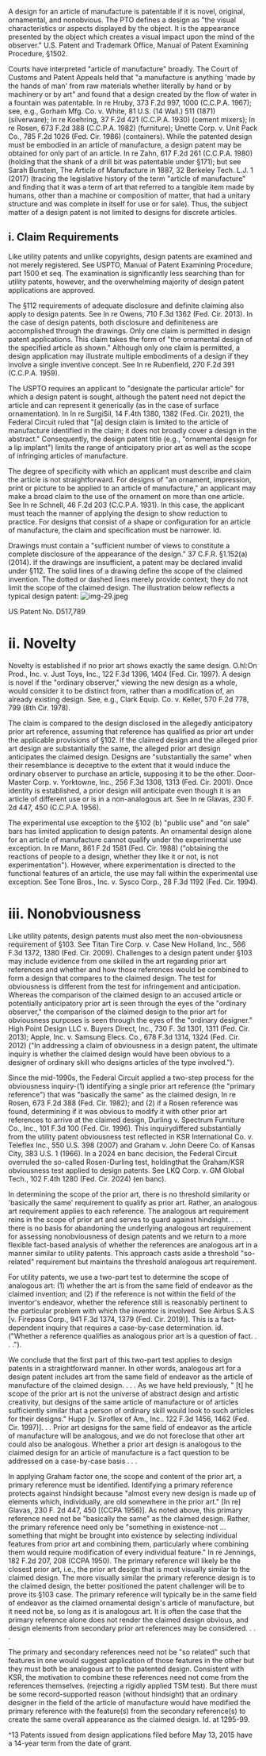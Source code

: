 
A design for an article of manufacture is patentable if it is novel, original, ornamental, and nonobvious. The PTO defines a design as "the visual characteristics or aspects displayed by the object. It is the appearance presented by the object which creates a visual impact upon the mind of the observer." U.S. Patent and Trademark Office, Manual of Patent Examining Procedure, §1502.

Courts have interpreted "article of manufacture" broadly. The Court of Customs and Patent Appeals held that "a manufacture is anything 'made by the hands of man' from raw materials whether literally by hand or by machinery or by art" and found that a design created by the flow of water in a fountain was patentable. In re Hruby, 373 F.2d 997, 1000 (C.C.P.A. 1967); see, e.g., Gorham Mfg. Co. v. White, 81 U.S. (14 Wall.) 511 (1871) (silverware); In re Koehring, 37 F.2d 421 (C.C.P.A. 1930) (cement mixers); In re Rosen, 673 F.2d 388 (C.C.P.A. 1982) (furniture); Unette Corp. v. Unit Pack Co., 785 F.2d 1026 (Fed. Cir. 1986) (containers). While the patented design must be embodied in an article of manufacture, a design patent may be obtained for only part of an article. In re Zahn, 617 F.2d 261 (C.C.P.A. 1980) (holding that the shank of a drill bit was patentable under §171); but see Sarah Burstein, The Article of Manufacture in 1887, 32 Berkeley Tech. L.J. 1 (2017) (tracing the legislative history of the term "article of manufacture" and finding that it was a term of art that referred to a tangible item made by humans, other than a machine or composition of matter, that had a unitary structure and was complete in itself for use or for sale). Thus, the subject matter of a design patent is not limited to designs for discrete articles.

## i. Claim Requirements

Like utility patents and unlike copyrights, design patents are examined and not merely registered. See USPTO, Manual of Patent Examining Procedure, part 1500 et seq. The examination is significantly less searching than for utility patents, however, and the overwhelming majority of design patent applications are approved.

The §112 requirements of adequate disclosure and definite claiming also apply to design patents. See In re Owens, 710 F.3d 1362 (Fed. Cir. 2013). In the case of design patents, both disclosure and definiteness are accomplished through the drawings. Only one claim is permitted in design patent applications. This claim takes the form of "the ornamental design of the specified article as shown." Although only one claim is permitted, a design application may illustrate multiple embodiments of a design if they involve a single inventive concept. See In re Rubenfield, 270 F.2d 391 (C.C.P.A. 1959).

The USPTO requires an applicant to "designate the particular article" for which a design patent is sought, although the patent need not depict the article and can represent it generically (as in the case of surface ornamentation). In In re SurgiSil, 14 F.4th 1380, 1382 (Fed. Cir. 2021), the Federal Circuit ruled that "[a] design claim is limited to the article of manufacture identified in the claim; it does not broadly cover a design in the abstract." Consequently, the design patent title (e.g., "ornamental design for a lip implant") limits the range of anticipatory prior art as well as the scope of infringing articles of manufacture.

The degree of specificity with which an applicant must describe and claim the article is not straightforward. For designs of "an ornament, impression, print or picture to be applied to an article of manufacture," an applicant may make a broad claim to the use of the ornament on more than one article. See In re Schnell, 46 F.2d 203 (C.C.P.A. 1931). In this case, the applicant must teach the manner of applying the design to show reduction to practice. For designs that consist of a shape or configuration for an article of manufacture, the claim and specification must be narrower. Id.

Drawings must contain a "sufficient number of views to constitute a complete disclosure of the appearance of the design." 37 C.F.R. §1.152(a) (2014). If the drawings are insufficient, a patent may be declared invalid under §112. The solid lines of a drawing define the scope of the claimed invention. The dotted or dashed lines merely provide context; they do not limit the scope of the claimed design. The illustration below reflects a typical design patent:
![img-29.jpeg](img-29.jpeg)

US Patent No. D517,789

# ii. Novelty 

Novelty is established if no prior art shows exactly the same design. O.hl:On Prod., Inc. v. Just Toys, Inc., 122 F.3d 1396, 1404 (Fed. Cir. 1997). A design is novel if the "ordinary observer," viewing the new design as a whole, would consider it to be distinct from, rather than a modification of, an already existing design. See, e.g., Clark Equip. Co. v. Keller, 570 F.2d 778, 799 (8th Cir. 1978).

The claim is compared to the design disclosed in the allegedly anticipatory prior art reference, assuming that reference has qualified as prior art under the applicable provisions of §102. If the claimed design and the alleged prior art design are substantially the same, the alleged prior art design anticipates the claimed design. Designs are "substantially the same" when their resemblance is deceptive to the extent that it would induce the ordinary observer to purchase an article, supposing it to be the other. Door-Master Corp. v. Yorktowne, Inc., 256 F.3d 1308, 1313 (Fed. Cir. 2001). Once identity is established, a prior design will anticipate even though it is an article of different use or is in a non-analogous art. See In re Glavas, 230 F. 2d 447, 450 (C.C.P.A. 1956).

The experimental use exception to the §102 (b) "public use" and "on sale" bars has limited application to design patents. An ornamental design alone for an article of manufacture cannot qualify under the experimental use exception. In re Mann, 861 F.2d 1581 (Fed. Cir. 1988) ("obtaining the reactions of people to a design, whether they like it or not, is not experimentation"). However, where experimentation is directed to the functional features of an article, the use may fall within the experimental use exception. See Tone Bros., Inc. v. Sysco Corp., 28 F.3d 1192 (Fed. Cir. 1994).

# iii. Nonobviousness 

Like utility patents, design patents must also meet the non-obviousness requirement of §103. See Titan Tire Corp. v. Case New Holland, Inc., 566 F.3d 1372, 1380 (Fed. Cir. 2009). Challenges to a design patent under §103 may include evidence from one skilled in the art regarding prior art references and whether and how those references would be combined to form a design that compares to the claimed design. The test for obviousness is different from the test for infringement and anticipation. Whereas the comparison of the claimed design to an accused article or potentially anticipatory prior art is seen through the eyes of the "ordinary observer," the comparison of the claimed design to the prior art for obviousness purposes is seen through the eyes of the "ordinary designer." High Point Design LLC v. Buyers Direct, Inc., 730 F. 3d 1301, 1311 (Fed. Cir. 2013); Apple, Inc. v. Samsung Elecs. Co., 678 F.3d 1314, 1324 (Fed. Cir. 2012) ("In addressing a claim of obviousness in a design patent, the ultimate inquiry is whether the claimed design would have been obvious to a designer of ordinary skill who designs articles of the type involved.").

Since the mid-1990s, the Federal Circuit applied a two-step process for the obviousness inquiry-(1) identifying a single prior art reference (the "primary reference") that was "basically the same" as the claimed design, In re Rosen, 673 F.2d 388 (Fed. Cir. 1982); and (2) if a Rosen reference was found, determining if it was obvious to modify it with other prior art references to arrive at the claimed design, Durling v. Spectrum Furniture Co., Inc., 101 F.3d 100 (Fed. Cir. 1996). This inquirydiffered substantially from the utility patent obviousness test reflected in KSR
International Co. v. Teleflex Inc., 550 U.S. 398 (2007) and Graham v. John Deere Co. of Kansas City, 383 U.S. 1 (1966). In a 2024 en banc decision, the Federal Circuit overruled the so-called Rosen-Durling test, holdingthat the Graham/KSR obviousness test applied to design patents. See LKQ Corp. v. GM Global Tech., 102 F.4th 1280 (Fed. Cir. 2024) (en banc).

In determining the scope of the prior art, there is no threshold similarity or 'basically the same' requirement to qualify as prior art. Rather, an analogous art requirement applies to each reference. The analogous art requirement reins in the scope of prior art and serves to guard against hindsight. . . .
there is no basis for abandoning the underlying analogous art requirement for assessing nonobviousness of design patents and we return to a more flexible fact-based analysis of whether the references are analogous art in a manner similar to utility patents. This approach casts aside a threshold "so-related" requirement but maintains the threshold analogous art requirement.

For utility patents, we use a two-part test to determine the scope of analogous art: (1) whether the art is from the same field of endeavor as the claimed invention; and (2) if the reference is not within the field of the inventor's endeavor, whether the reference still is reasonably pertinent to the particular problem with which the inventor is involved. See Airbus S.A.S [v. Firepass Corp., 941 F.3d 1374, 1379 (Fed. Cir. 2019)]. This is a fact-dependent inquiry that requires a case-by-case determination. id. ("Whether a reference qualifies as analogous prior art is a question of fact. . . .").

We conclude that the first part of this two-part test applies to design patents in a straightforward manner. In other words, analogous art for a design patent includes art from the same field of endeavor as the article of manufacture of the claimed design. . . . As we have held previously, " [t] he scope of the prior art is not the universe of abstract design and artistic creativity, but designs of the same article of manufacture or of articles sufficiently similar that a person of ordinary skill would look to such articles for their designs." Hupp [v. Siroflex of Am., Inc.. 122 F.3d 1456, 1462 (Fed. Cir. 1997)].
. . Prior art designs for the same field of endeavor as the article of manufacture will be analogous, and we do not foreclose that other art could also be analogous. Whether a prior art design is analogous to the claimed design for an article of manufacture is a fact question to be addressed on a case-by-case basis . . .

In applying Graham factor one, the scope and content of the prior art, a primary reference must be identified. Identifying a primary reference protects against hindsight because "almost every new design is made up of elements which, individually, are old somewhere in the prior art." [In re] Glavas, 230 F. 2d 447, 450 [(CCPA 1956)]. As noted above, this primary reference need not be "basically the same" as the claimed design. Rather, the primary reference need only be "something in existence-not ... something that might be brought into existence by selecting individual features from prior art and combining them, particularly where combining them would require modification of every individual feature." In re Jennings, 182 F.2d 207, 208 (CCPA 1950). The primary reference will likely be the closest prior art, i.e., the prior art design that is most visually similar to the claimed design. The more visually similar the primary reference design is to the claimed design, the better positioned the patent challenger will be to prove its §103 case. The primary reference will typically be in the same field of endeavor as the claimed ornamental design's article of manufacture, but it need not be, so long as it is analogous art. It is often the case that the primary reference alone does not render the claimed design obvious, and design elements from secondary prior art references may be considered. . . .

The primary and secondary references need not be "so related" such that features in one would suggest application of those features in the other but they must both be analogous art to the patented design. Consistent with KSR, the motivation to combine these references need not come from the references themselves. (rejecting a rigidly applied TSM test). But there must be some record-supported reason (without hindsight) that an ordinary designer in the field of the article of manufacture would have modified the primary reference with the feature(s) from the secondary reference(s) to create the same overall appearance as the claimed design.
Id. at 1295-99.


^13 Patents issued from design applications filed before May 13, 2015 have a 14-year term from the date of grant.